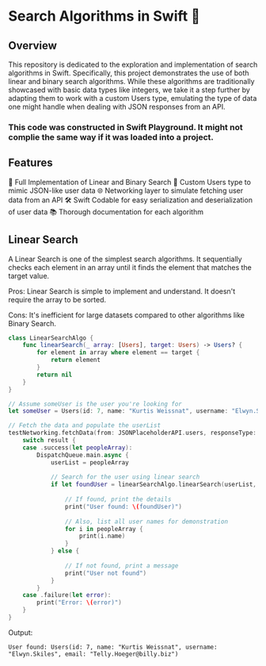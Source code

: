 # Search Algorithms in Swift 🚀

## Overview

This repository is dedicated to the exploration and implementation of search algorithms in Swift. Specifically, this project demonstrates the use of both linear and binary search algorithms. While these algorithms are traditionally showcased with basic data types like integers, we take it a step further by adapting them to work with a custom Users type, emulating the type of data one might handle when dealing with JSON responses from an API.
### This code was constructed in Swift Playground. It might not complie the same way if it was loaded into a project.

## Features

📜 Full Implementation of Linear and Binary Search
🧑 Custom Users type to mimic JSON-like user data
🌐 Networking layer to simulate fetching user data from an API
🛠 Swift Codable for easy serialization and deserialization of user data
📚 Thorough documentation for each algorithm

## Linear Search
A Linear Search is one of the simplest search algorithms. It sequentially checks each element in an array until it finds the element that matches the target value.

Pros: Linear Search is simple to implement and understand. It doesn't require the array to be sorted.

Cons: It's inefficient for large datasets compared to other algorithms like Binary Search.

```Swift
class LinearSearchAlgo {
    func linearSearch(_ array: [Users], target: Users) -> Users? {
        for element in array where element == target {
            return element
        }
        return nil
    }
}

// Assume someUser is the user you're looking for
let someUser = Users(id: 7, name: "Kurtis Weissnat", username: "Elwyn.Skiles", email: "Telly.Hoeger@billy.biz")

// Fetch the data and populate the userList
testNetworking.fetchData(from: JSONPlaceholderAPI.users, responseType: [Users].self) { result in
    switch result {
    case .success(let peopleArray):
        DispatchQueue.main.async {
            userList = peopleArray
            
            // Search for the user using linear search
            if let foundUser = linearSearchAlgo.linearSearch(userList, target: someUser) {
                
                // If found, print the details
                print("User found: \(foundUser)")
                
                // Also, list all user names for demonstration
                for i in peopleArray {
                    print(i.name)
                }
            } else {
                
                // If not found, print a message
                print("User not found")
            }
        }
    case .failure(let error):
        print("Error: \(error)")
    }
}
```
Output:
```
User found: Users(id: 7, name: "Kurtis Weissnat", username: "Elwyn.Skiles", email: "Telly.Hoeger@billy.biz")
```

